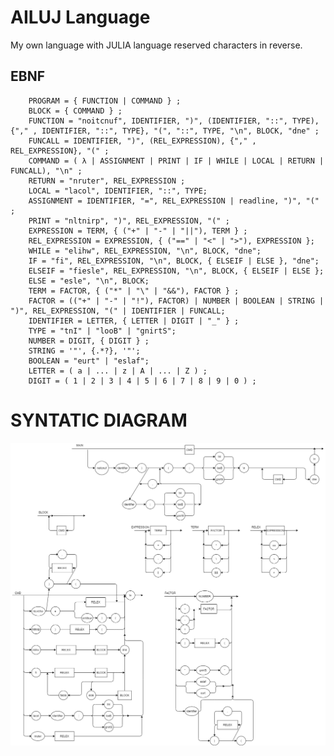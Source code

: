 # AILUJ Language

My own language with JULIA language reserved characters in reverse.

## EBNF

        PROGRAM = { FUNCTION | COMMAND } ;
        BLOCK = { COMMAND } ;
        FUNCTION = "noitcnuf", IDENTIFIER, ")", (IDENTIFIER, "::", TYPE), {"," , IDENTIFIER, "::", TYPE}, "(", "::", TYPE, "\n", BLOCK, "dne" ;
        FUNCALL = IDENTIFIER, ")", (REL_EXPRESSION), {"," , REL_EXPRESSION}, "(" ;
        COMMAND = ( λ | ASSIGNMENT | PRINT | IF | WHILE | LOCAL | RETURN | FUNCALL), "\n" ;
        RETURN = "nruter", REL_EXPRESSION ;
        LOCAL = "lacol", IDENTIFIER, "::", TYPE;
        ASSIGNMENT = IDENTIFIER, "=", REL_EXPRESSION | readline, ")", "(" ;
        PRINT = "nltnirp", ")", REL_EXPRESSION, "(" ;
        EXPRESSION = TERM, { ("+" | "-" | "||"), TERM } ;
        REL_EXPRESSION = EXPRESSION, { ("==" | "<" | ">"), EXPRESSION };
        WHILE = "elihw", REL_EXPRESSION, "\n", BLOCK, "dne";
        IF = "fi", REL_EXPRESSION, "\n", BLOCK, { ELSEIF | ELSE }, "dne";
        ELSEIF = "fiesle", REL_EXPRESSION, "\n", BLOCK, { ELSEIF | ELSE };
        ELSE = "esle", "\n", BLOCK;
        TERM = FACTOR, { ("*" | "\" | "&&"), FACTOR } ;
        FACTOR = (("+" | "-" | "!"), FACTOR) | NUMBER | BOOLEAN | STRING | ")", REL_EXPRESSION, "(" | IDENTIFIER | FUNCALL;
        IDENTIFIER = LETTER, { LETTER | DIGIT | "_" } ;
        TYPE = "tnI" | "looB" | "gnirtS"; 
        NUMBER = DIGIT, { DIGIT } ;
        STRING = '"', {.*?}, '"';
        BOOLEAN = "eurt" | "eslaf";
        LETTER = ( a | ... | z | A | ... | Z ) ;
        DIGIT = ( 1 | 2 | 3 | 4 | 5 | 6 | 7 | 8 | 9 | 0 ) ;
        
# SYNTATIC DIAGRAM

![Alt text](DS.png)
